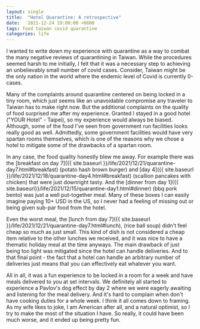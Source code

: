 ```yaml
---
layout: single
title:  "Hotel Quarantine: A retrospective"
date:   2021-12-24 19:00:00 +0800
tags: food taiwan covid quarantine
categories: life
---
```


I wanted to write down my experience with quarantine as a way to combat the many
negative reviews of quarantining in Taiwan. While the procedures seemed harsh to me
initially, I felt that it was a necessary step to achieving an unbelievably small number
of covid cases. Consider, Taiwan might be the only nation in the world where the endemic
level of Covid is currently 0-cases.

Many of the complaints around quarantine centered on being locked in a tiny room, which
just seems like an unavoidable compromise any traveler to Taiwan has to make right now.
But the additional complaints on the quality of food surprised me after my experience.
Granted I stayed in a good hotel ("YOUR Hotel" - Taipei), so my experience would always
be biased. Although, some of the food I've seen from government run facilities looks
really good as well. Admittedly, some government facilities would have very spartan
rooms themselves, which is one of the reasons why we chose a hotel to mitigate some of
the drawbacks of a spartan room.

In any case, the food quality honestly blew me away. For example there was the
[breakfast on day 7]({{ site.baseurl }}/life/2021/12/21/quarantine-day7.html#breakfast)
(potato hash brown burger) and
[day 4]({{ site.baseurl }}/life/2021/12/18/quarantine-day4.html#breakfast)
(scallion pancakes with chicken) that were just downright tasty. And the
[dinner from day 1]({{ site.baseurl}}/life/2021/12/15/quarantine-day1.html#dinner)
(bbq pork bento) was just a well put-together meal. Many of these boxes I can easily
imagine paying 10+ USD in the US, so I never had a feeling of missing out or being given
sub-par food from the hotel.

Even the worst meal, the
[lunch from day 7]({{ site.baseurl }}/life/2021/12/21/quarantine-day7.html#lunch),
(rice ball soup) didn't feel cheap so much as just small. This kind of dish is not
considered a cheap item relative to the other lunches we received, and it was nice to
have a thematic holiday meal at the time anyways. The main drawback of just being too
light was mitigated since the hotel can handle deliveries. And to that final point - the
fact that a hotel can handle an arbitrary number of deliveries just means that you can
effectively eat whatever you want.

All in all, it was a fun experience to be locked in a room for a week and have meals
delivered to you at set intervals. We definitely all started to experience a Pavlov's
dog effect by day 2 where we were eagerly awaiting and listening for the meal delivery.
And it's hard to complain when don't have cooking duties for a whole week. I think it
all comes down to framing. As my wife likes to joke, I am American after all, and a
natural optimist, so I try to make the most of the situation I have. So really, it could
have been much worse, and it ended up being pretty fun.